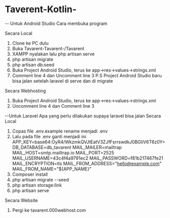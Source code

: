 # Taverent-Kotlin-

-- Untuk Android Studio
Cara membuka program

Secara Local
1. Clone ke PC dulu
2. Buka Tavarent-Tavarent-/Tavarent
3. XAMPP nyalakan lalu php artisan serve
4. php artisan migrate
5. php artisan db:seed
6. Buka Project Android Studio, terus ke app->res->values->strings.xml
7. Comment line 4 dan Uncomment line 3
P.S Project Android Studio baru bisa jalan setelah laravel di serve dan di migrate

Secara Webhosting
1. Buka Project Android Studio, terus ke app->res->values->strings.xml
2. Uncomment line 4 dan Comment line 3


--Untuk Laravel
Apa yang perlu dilakukan supaya laravel bisa jalan
Secara Local
1. Copas file .env.example rename menjadi .env
2. Lalu pada file .env ganti menjadi ini
    APP_KEY=base64:OyR4/WkzmkQVJtEatV3ZJfFsrrswdkJ0BGliV6T6z0Y=
    DB_DATABASE=db_tavarent
    MAIL_MAILER=mailtrap
    MAIL_HOST=smtp.mailtrap.io
    MAIL_PORT=2525
    MAIL_USERNAME=43c4f4a9791ec2
    MAIL_PASSWORD=f81b217467fe21
    MAIL_ENCRYPTION=tls
    MAIL_FROM_ADDRESS="hello@example.com"
    MAIL_FROM_NAME="${APP_NAME}"
3. Composer install
4. php artisan migrate --seed
5. php artisan storage:link
6. php artisan serve

Secara Website
1. Pergi ke tavarent.000webhost.com

